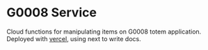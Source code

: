 # G0008 Service

Cloud functions for manipulating items on G0008 totem application. Deployed with [vercel](vercel.com), using next to write docs.
